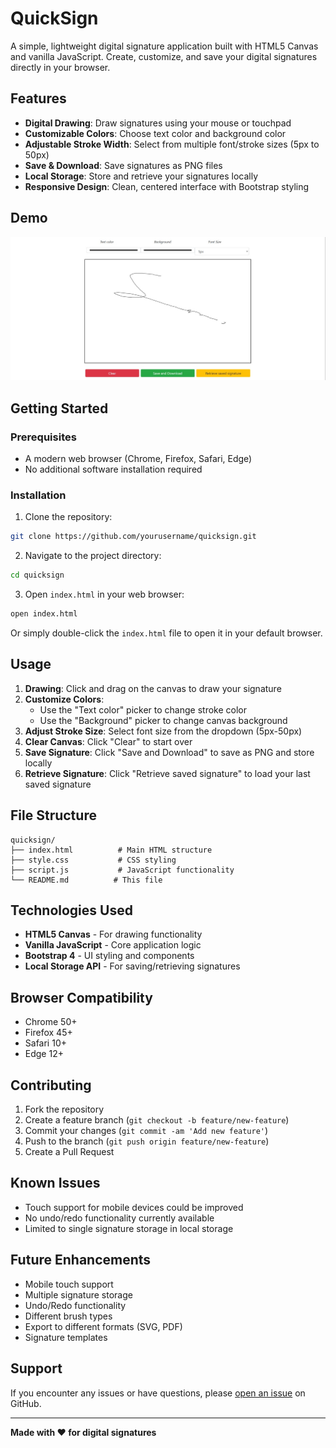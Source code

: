 # QuickSign 


A simple, lightweight digital signature application built with HTML5 Canvas and vanilla JavaScript. Create, customize, and save your digital signatures directly in your browser.

## Features

- **Digital Drawing**: Draw signatures using your mouse or touchpad
- **Customizable Colors**: Choose text color and background color
- **Adjustable Stroke Width**: Select from multiple font/stroke sizes (5px to 50px)
- **Save & Download**: Save signatures as PNG files
- **Local Storage**: Store and retrieve your signatures locally
- **Responsive Design**: Clean, centered interface with Bootstrap styling

## Demo
![alt text](<image.jpg>)


## Getting Started

### Prerequisites

- A modern web browser (Chrome, Firefox, Safari, Edge)
- No additional software installation required

### Installation

1. Clone the repository:
```bash
git clone https://github.com/yourusername/quicksign.git
```

2. Navigate to the project directory:
```bash
cd quicksign
```

3. Open `index.html` in your web browser:
```bash
open index.html
```

Or simply double-click the `index.html` file to open it in your default browser.

## Usage

1. **Drawing**: Click and drag on the canvas to draw your signature
2. **Customize Colors**: 
   - Use the "Text color" picker to change stroke color
   - Use the "Background" picker to change canvas background
3. **Adjust Stroke Size**: Select font size from the dropdown (5px-50px)
4. **Clear Canvas**: Click "Clear" to start over
5. **Save Signature**: Click "Save and Download" to save as PNG and store locally
6. **Retrieve Signature**: Click "Retrieve saved signature" to load your last saved signature

## File Structure

```
quicksign/
├── index.html          # Main HTML structure
├── style.css           # CSS styling
├── script.js           # JavaScript functionality
└── README.md          # This file
```

## Technologies Used

- **HTML5 Canvas** - For drawing functionality
- **Vanilla JavaScript** - Core application logic
- **Bootstrap 4** - UI styling and components
- **Local Storage API** - For saving/retrieving signatures

## Browser Compatibility

- Chrome 50+
- Firefox 45+
- Safari 10+
- Edge 12+


## Contributing

1. Fork the repository
2. Create a feature branch (`git checkout -b feature/new-feature`)
3. Commit your changes (`git commit -am 'Add new feature'`)
4. Push to the branch (`git push origin feature/new-feature`)
5. Create a Pull Request

## Known Issues

- Touch support for mobile devices could be improved
- No undo/redo functionality currently available
- Limited to single signature storage in local storage

## Future Enhancements

- Mobile touch support
- Multiple signature storage
- Undo/Redo functionality
- Different brush types
- Export to different formats (SVG, PDF)
- Signature templates


## Support

If you encounter any issues or have questions, please [open an issue](https://github.com/Abdul2048/quicksign/issues) on GitHub.

---

**Made with ❤️ for digital signatures**